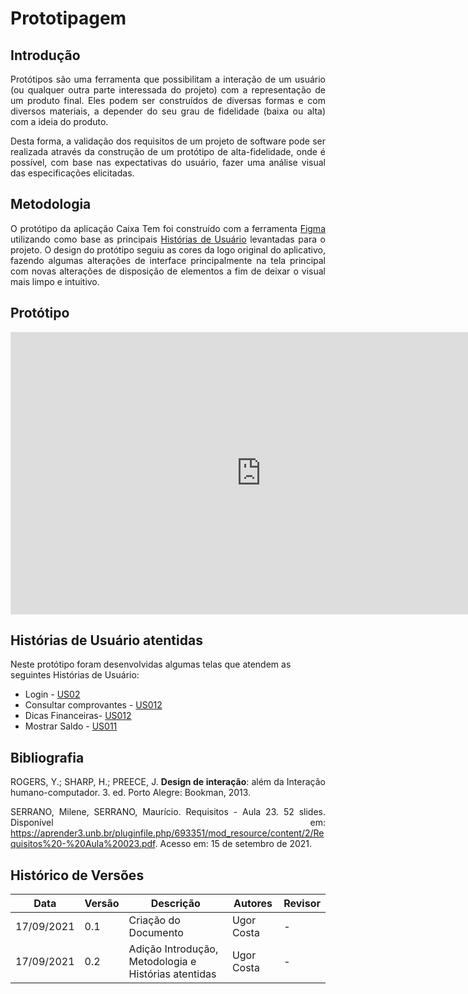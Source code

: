 # Prototipagem

## Introdução
<p align="justify"> Protótipos são uma ferramenta que possibilitam a interação de um usuário (ou qualquer outra parte interessada do projeto) com a representação de um produto final. Eles podem ser construídos de diversas formas e com diversos materiais, a depender do seu grau de fidelidade (baixa ou alta) com a ideia do produto. </p>
<p align="justify"> Desta forma, a validação dos requisitos de um projeto de software pode ser realizada através da construção de um protótipo de alta-fidelidade, onde é possível, com base nas expectativas do usuário, fazer uma análise visual das especificações elicitadas.  </p>

## Metodologia
<p align="justify"> O protótipo da aplicação Caixa Tem foi construído com a ferramenta <a href = "https://www.figma.com/">Figma</a> utilizando como base as principais <a href = "https://requisitos-de-software.github.io/2021.1-Caixa_Tem/Modelagem/Agil/backlog/">Histórias de Usuário</a> levantadas para o projeto. O design do protótipo seguiu as cores da logo original do aplicativo, fazendo algumas alterações de interface principalmente na tela principal com novas alterações de disposição de elementos a fim de deixar o visual mais limpo e intuitivo. </p>

## Protótipo
<iframe style="border: 1px solid rgba(0, 0, 0, 0.1);" width="800" height="450" src="https://www.figma.com/embed?embed_host=share&url=https%3A%2F%2Fwww.figma.com%2Fproto%2FtyJT9UpU3DgY8fwioZ3cUB%2FCaixa-Tem%3Fpage-id%3D0%253A1%26node-id%3D1%253A2%26viewport%3D241%252C48%252C0.7%26scaling%3Dscale-down%26starting-point-node-id%3D1%253A2" allowfullscreen></iframe>

## Histórias de Usuário atentidas
Neste protótipo foram desenvolvidas algumas telas que atendem as seguintes Histórias de Usuário:

 * Login - <a href = "http://127.0.0.1:8000/Modelagem/Agil/Historia/US02/"> US02 </a> 
 * Consultar comprovantes -  <a href = "http://127.0.0.1:8000/Modelagem/Agil/Historia/US012/"> US012 </a> 
 * Dicas Financeiras-  <a href = "http://127.0.0.1:8000/Modelagem/Agil/Historia/US012/"> US012 </a> 
 * Mostrar Saldo -  <a href = "http://127.0.0.1:8000/Modelagem/Agil/Historia/US011/"> US011 </a>  

## Bibliografia
<p align="justify"> ROGERS, Y.; SHARP, H.; PREECE, J. <b>Design de interação</b>: além da Interação humano-computador. 3. ed. Porto Alegre: Bookman, 2013. </p>
<p align="justify"> SERRANO, Milene, SERRANO, Maurício. Requisitos - Aula 23. 52 slides. Disponível em: <a href = "https://aprender3.unb.br/pluginfile.php/693351/mod_resource/content/2/Requisitos%20-%20Aula%20023.pdf">https://aprender3.unb.br/pluginfile.php/693351/mod_resource/content/2/Requisitos%20-%20Aula%20023.pdf</a>. Acesso em: 15 de setembro de 2021. </p>

## Histórico de Versões

| Data       | Versão | Descrição            | Autores      | Revisor |
| ---------- | ------ | -------------------- | ------------ | ------- |
| 17/09/2021 | 0.1    | Criação do Documento | Ugor Costa  | - |
| 17/09/2021 | 0.2    | Adição Introdução, Metodologia e Histórias atentidas | Ugor Costa | - |
